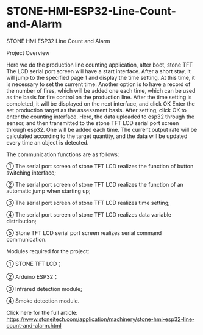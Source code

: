 # STONE-HMI-ESP32-Line-Count-and-Alarm
STONE HMI ESP32 Line Count and Alarm

Project Overview
 

Here we do the production line counting application, after boot, stone TFT The LCD serial port screen will have a start interface. After a short stay, it will jump to the specified page 1 and display the time setting. At this time, it is necessary to set the current time. Another option is to have a record of the number of fires, which will be added one each time, which can be used as the basis for fire control on the production line. After the time setting is completed, it will be displayed on the next interface, and click OK Enter the set production target as the assessment basis. After setting, click OK to enter the counting interface. Here, the data uploaded to esp32 through the sensor, and then transmitted to the stone TFT LCD serial port screen through esp32. One will be added each time. The current output rate will be calculated according to the target quantity, and the data will be updated every time an object is detected.

 

The communication functions are as follows:

 

① The serial port screen of stone TFT LCD realizes the function of button switching interface;

② The serial port screen of stone TFT LCD realizes the function of an automatic jump when starting up;

③ The serial port screen of stone TFT LCD realizes time setting;

④ The serial port screen of stone TFT LCD realizes data variable distribution;

⑤ Stone TFT LCD serial port screen realizes serial command communication.

 

Modules required for the project:

 

① STONE TFT LCD；

② Arduino ESP32；

③ Infrared detection module;

④ Smoke detection module.

Click here for the full article: https://www.stoneitech.com/application/machinery/stone-hmi-esp32-line-count-and-alarm.html
